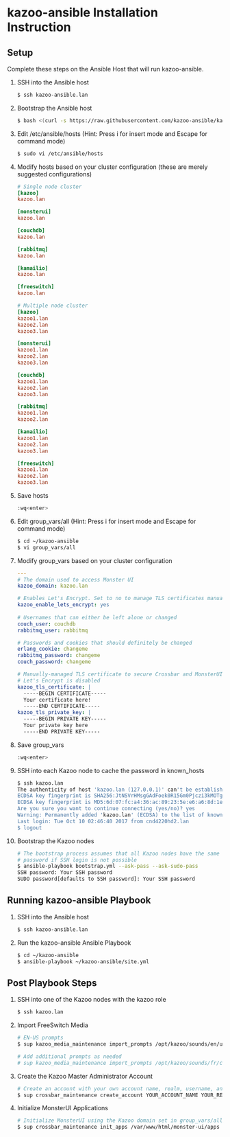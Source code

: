 # kazoo-ansible Installation Instruction

## Setup
Complete these steps on the Ansible Host that will run kazoo-ansible.

1. SSH into the Ansible host
   ```bash
   $ ssh kazoo-ansible.lan
   ```
2. Bootstrap the Ansible host
   ```bash
   $ bash <(curl -s https://raw.githubusercontent.com/kazoo-ansible/kazoo-ansible/master/ansible_host_bootstrap.sh)
   ```
3. Edit /etc/ansible/hosts (Hint: Press i for insert mode and Escape for command mode)
   ```bash
   $ sudo vi /etc/ansible/hosts
   ```
4. Modify hosts based on your cluster configuration (these are merely suggested configurations)
   ```ini
   # Single node cluster
   [kazoo]
   kazoo.lan
   
   [monsterui]
   kazoo.lan
   
   [couchdb]
   kazoo.lan
   
   [rabbitmq]
   kazoo.lan
   
   [kamailio]
   kazoo.lan
   
   [freeswitch]
   kazoo.lan
   
   # Multiple node cluster
   [kazoo]
   kazoo1.lan
   kazoo2.lan
   kazoo3.lan
   
   [monsterui]
   kazoo1.lan
   kazoo2.lan
   kazoo3.lan
   
   [couchdb]
   kazoo1.lan
   kazoo2.lan
   kazoo3.lan
   
   [rabbitmq]
   kazoo1.lan
   kazoo2.lan
   
   [kamailio]
   kazoo1.lan
   kazoo2.lan
   kazoo3.lan
   
   [freeswitch]
   kazoo1.lan
   kazoo2.lan
   kazoo3.lan
   ```
5. Save hosts
   ```bash
   :wq<enter>
   ```
6. Edit group_vars/all (Hint: Press i for insert mode and Escape for command mode)
   ```bash
   $ cd ~/kazoo-ansible
   $ vi group_vars/all
   ```
7. Modify group_vars based on your cluster configuration
   ```yaml
   ---
   # The domain used to access Monster UI
   kazoo_domain: kazoo.lan
   
   # Enables Let's Encrypt. Set to no to manage TLS certificates manually
   kazoo_enable_lets_encrypt: yes
    
   # Usernames that can either be left alone or changed
   couch_user: couchdb
   rabbitmq_user: rabbitmq
   
   # Passwords and cookies that should definitely be changed
   erlang_cookie: changeme
   rabbitmq_password: changeme
   couch_password: changeme
   
   # Manually-managed TLS certificate to secure Crossbar and MonsterUI if 
   # Let's Encrypt is disabled
   kazoo_tls_certificate: |
     -----BEGIN CERTIFICATE-----
     Your certificate here!
     -----END CERTIFICATE-----
   kazoo_tls_private_key: |
     -----BEGIN PRIVATE KEY-----
     Your private key here
     -----END PRIVATE KEY-----
   ```
8. Save group_vars
   ```bash
   :wq<enter>
   ```
9. SSH into each Kazoo node to cache the password in known_hosts
   ```bash
   $ ssh kazoo.lan
   The authenticity of host 'kazoo.lan (127.0.0.1)' can't be established.
   ECDSA key fingerprint is SHA256:JtNSVrHMsgGAdFoek0R15Gm0Pjczi3kMOTgNSic0dq4.
   ECDSA key fingerprint is MD5:6d:07:fc:a4:36:ac:89:23:5e:e6:a6:8d:1e:e6:fe:8d.
   Are you sure you want to continue connecting (yes/no)? yes
   Warning: Permanently added 'kazoo.lan' (ECDSA) to the list of known hosts.
   Last login: Tue Oct 10 02:46:40 2017 from cnd4220hd2.lan
   $ logout
   ```
10. Bootstrap the Kazoo nodes
    ```bash
    # The bootstrap process assumes that all Kazoo nodes have the same 
    # password if SSH login is not possible
    $ ansible-playbook bootstrap.yml --ask-pass --ask-sudo-pass
    SSH password: Your SSH password
    SUDO password[defaults to SSH password]: Your SSH password
    ```
## Running kazoo-ansible Playbook
1. SSH into the Ansible host
   ```bash
   $ ssh kazoo-ansible.lan
   ```
2. Run the kazoo-ansible Ansible Playbook
   ```bash
   $ cd ~/kazoo-ansible
   $ ansible-playbook ~/kazoo-ansible/site.yml
   ```

## Post Playbook Steps
1. SSH into one of the Kazoo nodes with the kazoo role
   ```bash
   $ ssh kazoo.lan
   ```
2. Import FreeSwitch Media
   ```bash
   # EN-US prompts
   $ sup kazoo_media_maintenance import_prompts /opt/kazoo/sounds/en/us/
   
   # Add additional prompts as needed
   # sup kazoo_media_maintenance import_prompts /opt/kazoo/sounds/fr/ca fr-ca
   ```
3. Create the Kazoo Master Administrator Account
   ```bash
   # Create an account with your own account name, realm, username, and password
   $ sup crossbar_maintenance create_account YOUR_ACCOUNT_NAME YOUR_REALM YOUR_USERNAME YOUR_PASSWORD
   ```
4. Initialize MonsterUI Applications
   ```bash
   # Initialize MonsterUI using the Kazoo domain set in group_vars/all
   $ sup crossbar_maintenance init_apps /var/www/html/monster-ui/apps https://kazoo.lan/crossbar/v2
   ```

